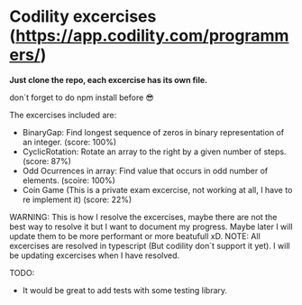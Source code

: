 # Codility excercises (https://app.codility.com/programmers/)

**Just clone the repo, each excercise has its own file.**

don´t forget to do npm install before :sunglasses:

The excercises included are:

- BinaryGap: Find longest sequence of zeros in binary representation of an integer. (score: 100%)
- CyclicRotation: Rotate an array to the right by a given number of steps. (score: 87%)
- Odd Ocurrences in array: Find value that occurs in odd number of elements. (scoire: 100%)
- Coin Game (This is a private exam excercise, not working at all, I have to re implement it) (score: 22%)

WARNING: This is how I resolve the excercises, maybe there are not the best way to resolve it but I want to document my progress. Maybe later I will update them to be more performant or more beatufull xD.
NOTE: All excercises are resolved in typescript (But codility don´t support it yet). I will be updating excercises when I have resolved.

TODO:

- It would be great to add tests with some testing library.
